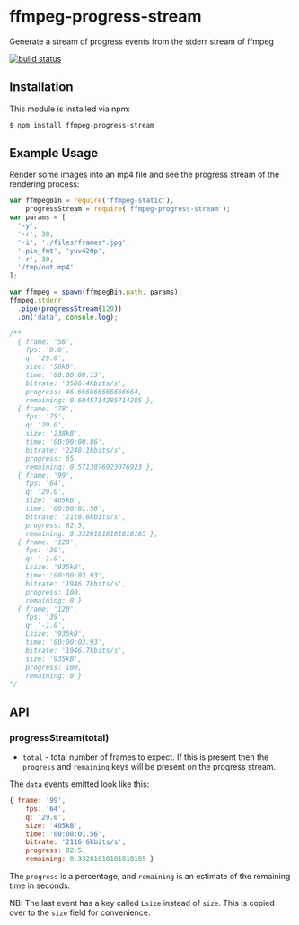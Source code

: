 # ffmpeg-progress-stream

Generate a stream of progress events from the stderr stream of ffmpeg

[![build status](https://secure.travis-ci.org/eugeneware/ffmpeg-progress-stream.png)](http://travis-ci.org/eugeneware/ffmpeg-progress-stream)

## Installation

This module is installed via npm:

``` bash
$ npm install ffmpeg-progress-stream
```

## Example Usage

Render some images into an mp4 file and see the progress stream of the
rendering process:

``` js
var ffmpegBin = require('ffmpeg-static'),
    progressStream = require('ffmpeg-progress-stream');
var params = [
  '-y',
  '-r', 30,
  '-i', './files/frames*.jpg',
  '-pix_fmt', 'yuv420p',
  '-r', 30,
  '/tmp/out.mp4'
];

var ffmpeg = spawn(ffmpegBin.path, params);
ffmpeg.stderr
  .pipe(progressStream(120))
  .on('data', console.log);

/**
  { frame: '56',
    fps: '0.0',
    q: '29.0',
    size: '58kB',
    time: '00:00:00.13',
    bitrate: '3586.4kbits/s',
    progress: 46.666666666666664,
    remaining: 0.6045714285714285 },
  { frame: '78',
    fps: '75',
    q: '29.0',
    size: '238kB',
    time: '00:00:00.86',
    bitrate: '2248.1kbits/s',
    progress: 65,
    remaining: 0.5713076923076923 },
  { frame: '99',
    fps: '64',
    q: '29.0',
    size: '405kB',
    time: '00:00:01.56',
    bitrate: '2116.6kbits/s',
    progress: 82.5,
    remaining: 0.33281818181818185 },
  { frame: '120',
    fps: '39',
    q: '-1.0',
    Lsize: '935kB',
    time: '00:00:03.93',
    bitrate: '1946.7kbits/s',
    progress: 100,
    remaining: 0 }
  { frame: '120',
    fps: '39',
    q: '-1.0',
    Lsize: '935kB',
    time: '00:00:03.93',
    bitrate: '1946.7kbits/s',
    size: '935kB',
    progress: 100,
    remaining: 0 }
*/
```

## API
### progressStream(total)

* `total` - total number of frames to expect. If this is present then the
  `progress` and `remaining` keys will be present on the progress stream.

The `data` events emitted look like this:
``` js
{ frame: '99',
    fps: '64',
    q: '29.0',
    size: '405kB',
    time: '00:00:01.56',
    bitrate: '2116.6kbits/s',
    progress: 82.5,
    remaining: 0.33281818181818185 }
```

The `progress` is a percentage, and `remaining` is an estimate of the
remaining time in seconds.

NB: The last event has a key called `Lsize` instead of `size`. This is copied
over to the `size` field for convenience.
